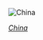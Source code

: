 
![China](https://www.gstatic.com/prettyearth/assets/full/1758.jpg)

*[China](https://www.google.com/maps/@30.96311,94.475995,10z/data=!3m1!1e3)*
